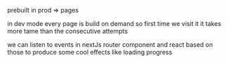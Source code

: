prebuilt in prod => pages

in dev mode every page is build on demand so first time we visit it it takes more tame than the consecutive attempts

we can listen to events in nextJs router component and react based on those to produce some cool effects like loading progress